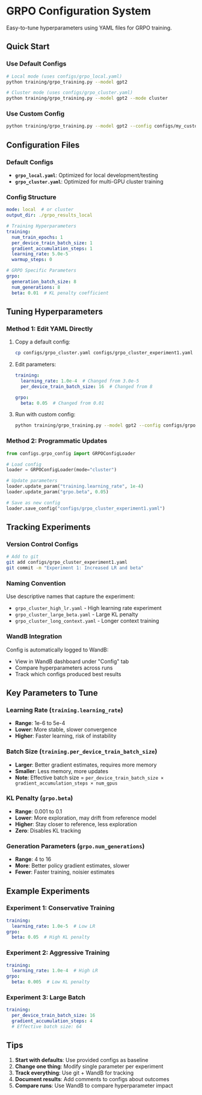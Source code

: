 # GRPO Configuration System

Easy-to-tune hyperparameters using YAML files for GRPO training.

## Quick Start

### Use Default Configs

```bash
# Local mode (uses configs/grpo_local.yaml)
python training/grpo_training.py --model gpt2

# Cluster mode (uses configs/grpo_cluster.yaml)
python training/grpo_training.py --model gpt2 --mode cluster
```

### Use Custom Config

```bash
python training/grpo_training.py --model gpt2 --config configs/my_custom_config.yaml
```

## Configuration Files

### Default Configs

- **`grpo_local.yaml`**: Optimized for local development/testing
- **`grpo_cluster.yaml`**: Optimized for multi-GPU cluster training

### Config Structure

```yaml
mode: local  # or cluster
output_dir: ./grpo_results_local

# Training Hyperparameters
training:
  num_train_epochs: 1
  per_device_train_batch_size: 1
  gradient_accumulation_steps: 1
  learning_rate: 5.0e-5
  warmup_steps: 0

# GRPO Specific Parameters
grpo:
  generation_batch_size: 8
  num_generations: 8
  beta: 0.01  # KL penalty coefficient
```

## Tuning Hyperparameters

### Method 1: Edit YAML Directly

1. Copy a default config:
   ```bash
   cp configs/grpo_cluster.yaml configs/grpo_cluster_experiment1.yaml
   ```

2. Edit parameters:
   ```yaml
   training:
     learning_rate: 1.0e-4  # Changed from 3.0e-5
     per_device_train_batch_size: 16  # Changed from 8
   
   grpo:
     beta: 0.05  # Changed from 0.01
   ```

3. Run with custom config:
   ```bash
   python training/grpo_training.py --model gpt2 --config configs/grpo_cluster_experiment1.yaml
   ```

### Method 2: Programmatic Updates

```python
from configs.grpo_config import GRPOConfigLoader

# Load config
loader = GRPOConfigLoader(mode="cluster")

# Update parameters
loader.update_param("training.learning_rate", 1e-4)
loader.update_param("grpo.beta", 0.05)

# Save as new config
loader.save_config("configs/grpo_cluster_experiment1.yaml")
```

## Tracking Experiments

### Version Control Configs

```bash
# Add to git
git add configs/grpo_cluster_experiment1.yaml
git commit -m "Experiment 1: Increased LR and beta"
```

### Naming Convention

Use descriptive names that capture the experiment:

- `grpo_cluster_high_lr.yaml` - High learning rate experiment
- `grpo_cluster_large_beta.yaml` - Large KL penalty
- `grpo_cluster_long_context.yaml` - Longer context training

### WandB Integration

Config is automatically logged to WandB:
- View in WandB dashboard under "Config" tab
- Compare hyperparameters across runs
- Track which configs produced best results

## Key Parameters to Tune

### Learning Rate (`training.learning_rate`)
- **Range**: 1e-6 to 5e-4
- **Lower**: More stable, slower convergence
- **Higher**: Faster learning, risk of instability

### Batch Size (`training.per_device_train_batch_size`)
- **Larger**: Better gradient estimates, requires more memory
- **Smaller**: Less memory, more updates
- **Note**: Effective batch size = `per_device_train_batch_size × gradient_accumulation_steps × num_gpus`

### KL Penalty (`grpo.beta`)
- **Range**: 0.001 to 0.1
- **Lower**: More exploration, may drift from reference model
- **Higher**: Stay closer to reference, less exploration
- **Zero**: Disables KL tracking

### Generation Parameters (`grpo.num_generations`)
- **Range**: 4 to 16
- **More**: Better policy gradient estimates, slower
- **Fewer**: Faster training, noisier estimates

## Example Experiments

### Experiment 1: Conservative Training
```yaml
training:
  learning_rate: 1.0e-5  # Low LR
grpo:
  beta: 0.05  # High KL penalty
```

### Experiment 2: Aggressive Training
```yaml
training:
  learning_rate: 1.0e-4  # High LR
grpo:
  beta: 0.005  # Low KL penalty
```

### Experiment 3: Large Batch
```yaml
training:
  per_device_train_batch_size: 16
  gradient_accumulation_steps: 4
  # Effective batch size: 64
```

## Tips

1. **Start with defaults**: Use provided configs as baseline
2. **Change one thing**: Modify single parameter per experiment
3. **Track everything**: Use git + WandB for tracking
4. **Document results**: Add comments to configs about outcomes
5. **Compare runs**: Use WandB to compare hyperparameter impact
